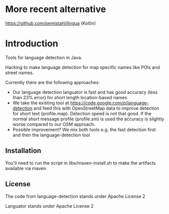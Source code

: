# More recent alternative

https://github.com/pemistahl/lingua (Kotlin)

# Introduction

Tools for language detection in Java.

Hacking to make language detection for map specific names like POIs and street names.

Currently there are the following approaches:

 * Our language detection languator is fast and has good accuracy (less than 23% error) for short length location-based names
 * We take the existing tool at
   https://code.google.com/p/language-detection and feed this with OpenStreetMap
   data to improve detection for short text (profile.map). 
   Detection speed is not that good. If the normal short message profile (profile.sm) is used the accuracy is slightly worse compared to our OSM approach.
 * Possible improvement? We mix both tools e.g. the fast detection first and then the language-detection tool

## Installation

You'll need to run the script in libs/maven-install.sh to make the artifacts available via maven

## License

The code from language-detection stands under Apache License 2

Languator stands under Apache License 2
